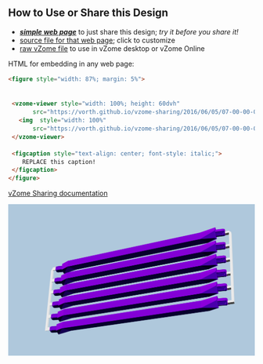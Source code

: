 
## How to Use or Share this Design

 - [***simple web page***](<https://vorth.github.io/vzome-sharing/2016/06/05/07-00-00-000Z-purple-6-medium-sprued/>) to just share this design; *try it before you share it!*
 - [source file for that web page](<https://github.com/vorth/vzome-sharing/edit/main/2016/06/05/07-00-00-000Z-purple-6-medium-sprued/index.md>); click to customize
 - [raw vZome file](<https://raw.githubusercontent.com/vorth/vzome-sharing/main/2016/06/05/07-00-00-000Z-purple-6-medium-sprued/purple-6-medium-sprued.vZome>) to use in vZome desktop or vZome Online
 
 HTML for embedding in any web page:
 ```html
<figure style="width: 87%; margin: 5%">
  
  
  <vzome-viewer style="width: 100%; height: 60dvh" 
        src="https://vorth.github.io/vzome-sharing/2016/06/05/07-00-00-000Z-purple-6-medium-sprued/purple-6-medium-sprued.vZome" >
    <img  style="width: 100%"
        src="https://vorth.github.io/vzome-sharing/2016/06/05/07-00-00-000Z-purple-6-medium-sprued/purple-6-medium-sprued.png" >
  </vzome-viewer>

  <figcaption style="text-align: center; font-style: italic;">
     REPLACE this caption!
  </figcaption>
</figure>

 ```

[vZome Sharing documentation](https://vzome.github.io/vzome/sharing.html#how-it-works)

![Image](<purple-6-medium-sprued.png>)

